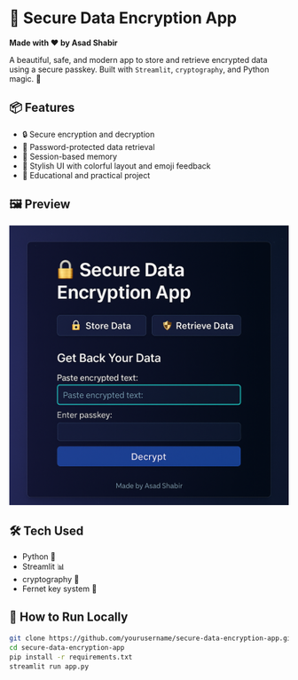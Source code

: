 # 🔐 Secure Data Encryption App

**Made with ❤️ by Asad Shabir**

A beautiful, safe, and modern app to store and retrieve encrypted data using a secure passkey. Built with `Streamlit`, `cryptography`, and Python magic. 🚀

## 📦 Features
- 🔒 Secure encryption and decryption
- 🔑 Password-protected data retrieval
- 💾 Session-based memory
- 🎨 Stylish UI with colorful layout and emoji feedback
- 🧠 Educational and practical project

## 🖼️ Preview
![Secure Data Encryption App Screenshot](screenshot.png)

## 🛠️ Tech Used
- Python 🐍
- Streamlit 📊
- cryptography 🔐
- Fernet key system 🔑

## 🚀 How to Run Locally
```bash
git clone https://github.com/yourusername/secure-data-encryption-app.git
cd secure-data-encryption-app
pip install -r requirements.txt
streamlit run app.py
